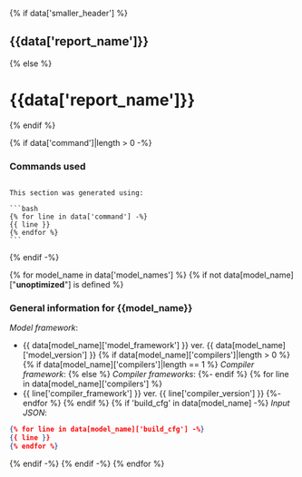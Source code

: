 {% if data['smaller_header'] %}
## {{data['report_name']}}
{% else %}
# {{data['report_name']}}
{% endif %}

{% if data['command']|length > 0 -%}
### Commands used

````{note}

This section was generated using:

```bash
{% for line in data['command'] -%}
{{ line }}
{% endfor %}
```
````
{% endif -%}


{% for model_name in data['model_names'] %}
{% if not data[model_name]["__unoptimized__"] is defined %}
### General information for {{model_name}}

*Model framework*:

* {{ data[model_name]['model_framework'] }} ver. {{ data[model_name]['model_version'] }}
{% if data[model_name]['compilers']|length > 0 %}
    {% if data[model_name]['compilers']|length == 1 %}
*Compiler framework*:
    {% else %}
*Compiler frameworks*:
    {%- endif %}
    {% for line in data[model_name]['compilers'] %}
* {{ line['compiler_framework'] }} ver. {{ line['compiler_version'] }}
    {%- endfor %}
{% endif %}
{% if 'build_cfg' in data[model_name] -%}
*Input JSON*:

```json
{% for line in data[model_name]['build_cfg'] -%}
{{ line }}
{% endfor %}
```
{% endif -%}
{% endif -%}
{% endfor %}
